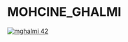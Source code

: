 # MOHCINE_GHALMI

<a href=""><img src="https://badge.mediaplus.ma/binary/mghalmi" alt="mghalmi 42" align="center" style="left: 50%"/></a>
